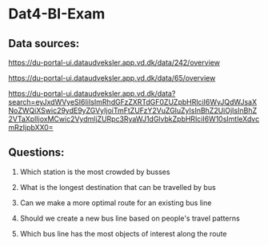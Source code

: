 # Dat4-BI-Exam

## Data sources:

https://du-portal-ui.dataudveksler.app.vd.dk/data/242/overview

https://du-portal-ui.dataudveksler.app.vd.dk/data/65/overview

https://du-portal-ui.dataudveksler.app.vd.dk/data?search=eyJxdWVyeSI6IiIsImRhdGFzZXRTdGF0ZUZpbHRlciI6WyJQdWJsaXNoZWQiXSwic29ydE9yZGVyIjoiTmFtZUFzY2VuZGluZyIsInBhZ2UiOjIsInBhZ2VTaXplIjoxMCwic2VydmljZURpc3RyaWJ1dGlvbkZpbHRlciI6W10sImtleXdvcmRzIjpbXX0=

## Questions:

1. Which station is the most crowded by busses

2. What is the longest destination that can be travelled by bus

3. Can we make a more optimal route for an existing bus line

4. Should we create a new bus line based on people's travel patterns

5. Which bus line has the most objects of interest along the route
